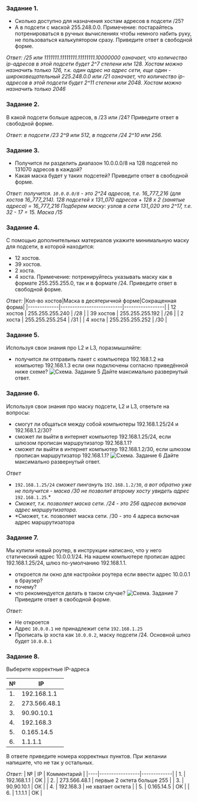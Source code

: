 ### Задание 1.
- Cколько доступно для назначения хостам адресов в подсети /25?
- А в подсети с маской 255.248.0.0.
Примечение: постарайтесь потренироваться в ручных вычислениях чтобы немного набить руку, не пользоваться калькулятором сразу.
Приведите ответ в свободной форме.

*Ответ:*
*/25 или 1111111.11111111.11111111.10000000 означает, что количество ip-адресов в этой подсети будет 2^7 степени или 128. Хостам можно назначить только 126, т.к. один адрес на адрес сети, еще один - широковещательный*
*225.248.0.0 или /21 означает, что количество ip-адресов в этой подсети будет 2^11 степени или 2048. Хостам можно назначить только 2046*

### Задание 2.
В какой подсети больше адресов, в /23 или /24?
Приведите ответ в свободной форме.

*Ответ: в подсети /23 2^9 или 512, в подсети /24 2^10 или 256.*


### Задание 3.
- Получится ли разделить диапазон 10.0.0.0/8 на 128 подсетей по 131070 адресов в каждой?
- Какая маска будет у таких подсетей?
Приведите ответ в свободной форме.

*Ответ: получится. `10.0.0.0/8` - это 2^24 адресов, т.е. 16_777_216 (для хостов 16_777_214). 128 подсетей х 131_070 адресов + 128 х 2 (занятые адреса) = 16_777_216*
*Подберем маску: узлов в сети 131_020 это 2^17, т.е. 32 - 17 = 15. Маска /15*


### Задание 4.
С помощью дополнительных материалов укажите минимальную маску для подсети, в которой находится:
- 12 хостов.
- 39 хостов.
- 2 хоста.
- 4 хоста.
Примечение: потренируйтесь указывать маску как в формате 255.255.255.0, так и в формате /24.
Приведите ответ в свободной форме.

*Ответ:*
|Кол-во хостов|Маска в десятеричной форме|Сокращенная форма|
|-------------|--------------------------|-----------------|
| 12 хостов | 255.255.255.240 | /28 |
| 39 хостов | 255.255.255.192 | /26 |
|  2 хоста  | 255.255.255.254 | /31 |
|  4 хоста  | 255.255.255.252 | /30 |


### Задание 5.
Используя свои знания про L2 и L3, поразмышляйте:
- получится ли отправить пакет с компьютера 192.168.1.2 на компьютер 192.168.1.3 если они подключены согласно приведённой ниже схеме?
![Схема. Задание 5](.pic/4_3_5.png)
Дайте максимально развернутый ответ.


### Задание 6.
Используя свои знания про маску подсети, L2 и L3, ответьте на вопросы:
- смогут ли общаться между собой компьютеры 192.168.1.25/24 и 192.168.1.2/30?
- сможет ли выйти в интернет компьютер 192.168.1.25/24, если шлюзом прописан маршрутизатор 192.168.1.1?
- сможет ли выйти в интернет компьютер 192.168.1.2/30, если шлюзом прописан маршрутизатор 192.168.1.1?
![Схема. Задание 6](.pic/4_3_6.png)
Дайте максимально развернутый ответ.

*Ответ*
- `192.168.1.25/24` *сможет пингануть* `192.168.1.2/30`, *а вот обратно уже не получится - маска /30 не позволит второму хосту увидеть адрес* `192.168.1.25`.*
- *Сможет, т.к. позволяет маска сети. /24 - это 256 адресов включая адрес маршрутизатора.*
- *Сможет, т.к. позволяет маска сети. /30 - это 4 адреса включая адрес маршрутизатора

### Задание 7.
Мы купили новый роутер, в инструкции написано, что у него статический адрес 10.0.0.1/24.
На нашем компьютере прописан адрес 192.168.1.25/24, шлюз по-умолчанию 192.168.1.1.
- откроется ли окно для настройки роутера если ввести адрес 10.0.0.1 в браузер?
- почему?
- что рекомендуется делать в таком случае?
![Схема. Задание 7](.pic/4_3_7.png)
Приведите ответ в свободной форме.

*Ответ:*
- Не откроется
- Адрес `10.0.0.1` не принадлежит сети `192.168.1.25`
- Прописать ip хоста как `10.0.0.2`, маску подсети /24. Основной шлюз будет `10.0.0.1`

### Задание 8.
Выберите корректные IP-адреса

|  № | 	IP             | 
|----|-----------------|
| 1. |	192.168.1.1    |
| 2. |	273.566.48.1   |
| 3. |	90.90.10.1     |
| 4. |	192.168.3      |
| 5. |	0.165.14.5     |
| 6. |	1.1.1.1        |

В ответе приведите номера корректных пунктов. При желании напишите, что не так у остальных.

*Ответ:*
|  № |  IP             | Комментарий |
|----|-----------------|-------------|
| 1. |  192.168.1.1    | OK |
| 2. |  273.566.48.1   | первые 2 октета больше 255 |
| 3. |  90.90.10.1     | ОК |
| 4. |  192.168.3      | не хватает октета |
| 5. |  0.165.14.5     | OK |
| 6. |  1.1.1.1        | OK |


